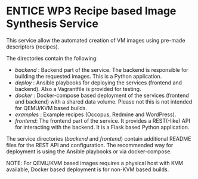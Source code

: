 # ENTICE WP3 Recipe based Image Synthesis Service #

This service allow the automated creation of VM images using pre-made descriptors (recipes).

The directories contain the following:

* _backend_ : Backend part of the service. The backend is responsible for building the requested images. This is a Python application.
* _deploy_ : Ansible playbooks for deploying the services (frontend and backend). Also a Vagrantfile is provided for testing.
* _docker_ : Docker-compose based deployment of the services (frontend and backend) with a shared data volume. Please not this is not intended for QEMU/KVM based builds.
* _examples_ : Example recipes (Occopus, Redmine and WordPress).
* _frontend_: The frontend part of the service. It provides a REST(-like) API for interacting with the backend. It is a Flask based Python application.

The service directories (_backend_ and _frontend_) contain additional README files for the REST API and configuration. The recommended way for deployment is using the Ansible playbooks or via docker-compose.

NOTE: For QEMU/KVM based images requires a physical host with KVM available, Docker based deployment is for non-KVM based builds.